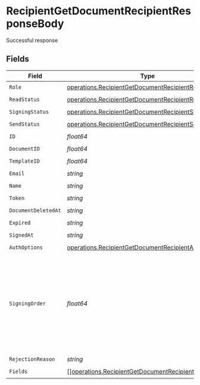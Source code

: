 # RecipientGetDocumentRecipientResponseBody

Successful response


## Fields

| Field                                                                                                                          | Type                                                                                                                           | Required                                                                                                                       | Description                                                                                                                    |
| ------------------------------------------------------------------------------------------------------------------------------ | ------------------------------------------------------------------------------------------------------------------------------ | ------------------------------------------------------------------------------------------------------------------------------ | ------------------------------------------------------------------------------------------------------------------------------ |
| `Role`                                                                                                                         | [operations.RecipientGetDocumentRecipientRole](../../models/operations/recipientgetdocumentrecipientrole.md)                   | :heavy_check_mark:                                                                                                             | N/A                                                                                                                            |
| `ReadStatus`                                                                                                                   | [operations.RecipientGetDocumentRecipientReadStatus](../../models/operations/recipientgetdocumentrecipientreadstatus.md)       | :heavy_check_mark:                                                                                                             | N/A                                                                                                                            |
| `SigningStatus`                                                                                                                | [operations.RecipientGetDocumentRecipientSigningStatus](../../models/operations/recipientgetdocumentrecipientsigningstatus.md) | :heavy_check_mark:                                                                                                             | N/A                                                                                                                            |
| `SendStatus`                                                                                                                   | [operations.RecipientGetDocumentRecipientSendStatus](../../models/operations/recipientgetdocumentrecipientsendstatus.md)       | :heavy_check_mark:                                                                                                             | N/A                                                                                                                            |
| `ID`                                                                                                                           | *float64*                                                                                                                      | :heavy_check_mark:                                                                                                             | N/A                                                                                                                            |
| `DocumentID`                                                                                                                   | *float64*                                                                                                                      | :heavy_check_mark:                                                                                                             | N/A                                                                                                                            |
| `TemplateID`                                                                                                                   | *float64*                                                                                                                      | :heavy_check_mark:                                                                                                             | N/A                                                                                                                            |
| `Email`                                                                                                                        | *string*                                                                                                                       | :heavy_check_mark:                                                                                                             | N/A                                                                                                                            |
| `Name`                                                                                                                         | *string*                                                                                                                       | :heavy_check_mark:                                                                                                             | N/A                                                                                                                            |
| `Token`                                                                                                                        | *string*                                                                                                                       | :heavy_check_mark:                                                                                                             | N/A                                                                                                                            |
| `DocumentDeletedAt`                                                                                                            | *string*                                                                                                                       | :heavy_check_mark:                                                                                                             | N/A                                                                                                                            |
| `Expired`                                                                                                                      | *string*                                                                                                                       | :heavy_check_mark:                                                                                                             | N/A                                                                                                                            |
| `SignedAt`                                                                                                                     | *string*                                                                                                                       | :heavy_check_mark:                                                                                                             | N/A                                                                                                                            |
| `AuthOptions`                                                                                                                  | [operations.RecipientGetDocumentRecipientAuthOptions](../../models/operations/recipientgetdocumentrecipientauthoptions.md)     | :heavy_check_mark:                                                                                                             | N/A                                                                                                                            |
| `SigningOrder`                                                                                                                 | *float64*                                                                                                                      | :heavy_check_mark:                                                                                                             | The order in which the recipient should sign the document. Only works if the document is set to sequential signing.            |
| `RejectionReason`                                                                                                              | *string*                                                                                                                       | :heavy_check_mark:                                                                                                             | N/A                                                                                                                            |
| `Fields`                                                                                                                       | [][operations.RecipientGetDocumentRecipientField](../../models/operations/recipientgetdocumentrecipientfield.md)               | :heavy_check_mark:                                                                                                             | N/A                                                                                                                            |